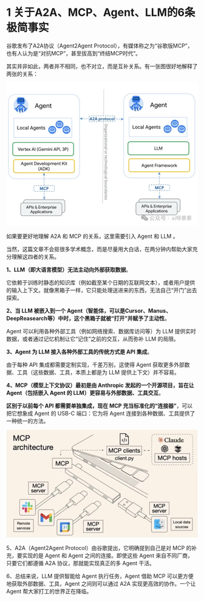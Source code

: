 # 1 关于A2A、MCP、Agent、LLM的6条极简事实

谷歌发布了A2A协议（Agent2Agent Protocol），有媒体称之为“谷歌版MCP”，也有人认为是“对抗MCP”，甚至拔高到“终结MCP时代”。

其实并非如此，两者并不相同，也不对立，而是互补关系。有一张图很好地解释了两张的关系：

![Alt Image Text](../images/chap7_1_4.png "Body image")

如果要更好地理解 A2A 和 MCP 的关系，这里需要引入 Agent 和 LLM 。

当然，这篇文章不会抠很多学术概念，而是尽量用大白话，在两分钟内帮助大家充分理解这四者的关系。

**1、LLM（即大语言模型）无法主动向外部获取数据**。

它依赖于训练时静态的知识库（例如截至某个日期的互联网文本），或者用户提供的输入上下文。就像黑箱子一样，它只能处理送进来的东西，无法自己“开门”出去探索。

**2、当 LLM 被嵌入到一个 Agent（智能体，可以是Cursor、Manus、DeepReasearch等）中时，这个黑箱子就被“打开”并赋予了主动性**。

Agent 可以利用各种外部工具（例如网络搜索、数据库访问等）为 LLM 提供实时数据，或者通过记忆机制让它“记住”之前的交互，从而弥补 LLM 的局限。

**3、Agent 为 LLM 接入各种外部工具的传统方式是 API 集成**。

由于每种 API 集成都需要定制实现，千差万别，这使得 Agent 获取更多外部数据、工具（这些数据、工具，本质上都是为 LLM 提供上下文）并不容易。

**4、MCP（模型上下文协议）最初是由 Anthropic 发起的一个开源项目，旨在让 Agent（包括嵌入 Agent 的 LLM）更容易与外部数据、工具交互**。

**区别于以前每个 API 都需要单独集成，现在 MCP 充当标准化的“连接器”**，可以把它想象成 Agent 的 USB-C 端口：它为将 Agent 连接到各种数据、工具提供了一种统一的方法。

![Alt Image Text](../images/chap6_2_1.png "Body image")

5、A2A（Agent2Agent Protocol）由谷歌提出，它明确提到自己是对 MCP 的补充，要实现的是 Agent 和 Agent 之间的连接。即使这些 Agent 来自不同厂商，只要它们都遵循 A2A 协议，那就能实现真正的多 Agent 干活。


6、总结来说，LLM 提供智能给 Agent 执行任务，Agent 借助 MCP 可以更方便地获取外部数据、工具，Agent 之间则可以通过 A2A 实现更高效的协作。一个让 Agent 帮大家打工的世界正在降临。